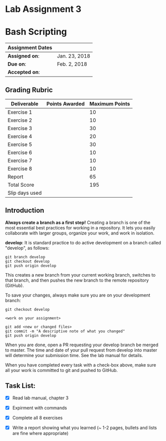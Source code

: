 # Lab Assignment 3
# Bash Scripting

| Assignment Dates | |
| --- | --- |
|**Assigned on**: | Jan. 23, 2018 |
|**Due on**: | Feb. 2, 2018 |
|**Accepted on**: | |


## Grading Rubric

|Deliverable | Points Awarded | Maximum Points |
|---|---|---|
| Exercise 1 | | 10 |
| Exercise 2 | | 10 |
| Exercise 3 | | 30 |
| Exercise 4 | | 20 |
| Exercise 5 | | 30 |
| Exercise 6 | | 10 |
| Exercise 7 | | 10 |
| Exercise 8 | | 10 |
| Report | | 65 |
| Total Score | | 195 |
| Slip days used | | |


## Introduction

**Always create a branch as a first step!** Creating a branch is one of the most essential best practices for working in a repository.  It lets you easily collaborate with larger groups, organize your work, and work in isolation.

**develop**: It is standard practice to do active development on a branch called "develop", as follows:

    git branch develop
    git checkout develop
    git push origin develop

This creates a new branch from your current working branch, switches to that branch, and then pushes the new branch to the remote repository (GitHub).

To save your changes, always make sure you are on your development branch:

    git checkout develop

    <work on your assignment>

    git add <new or changed files>
    git commit -m "A descriptive note of what you changed"
    git push origin develop

When you are done, open a PR requesting your develop branch be merged to master.
The time and date of your pull request from develop into master will determine your submission time. See the lab manual for details.

When you have completed every task with a check-box above, make sure all your work is committed to git and pushed to GitHub.

## Task List:
- [x] Read lab manual, chapter 3
- [x] Expirment with commands
- [x] Complete all 8 exercises
- [x] Write a report showing what you learned (~ 1-2 pages, bullets and lists are fine where appropriate)

